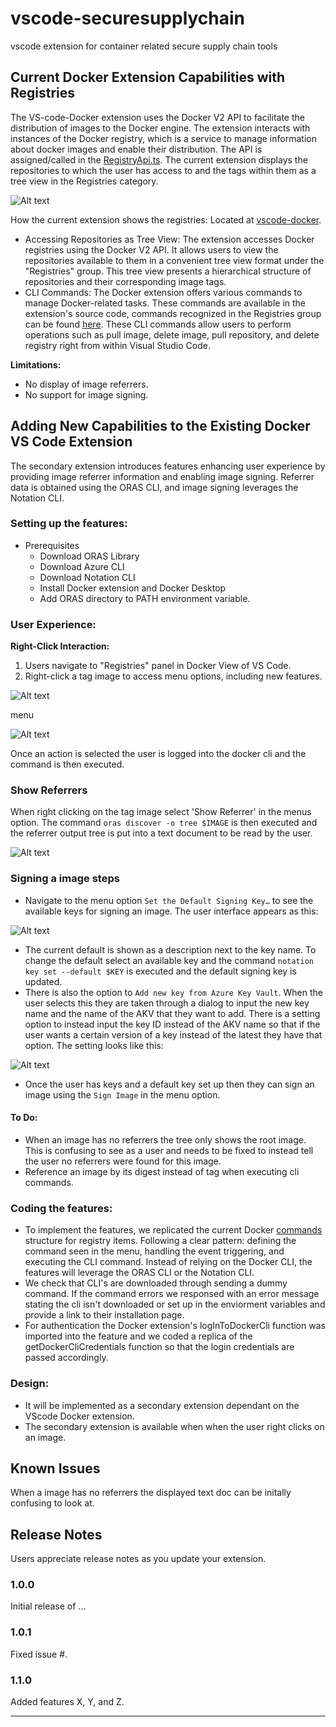 # vscode-securesupplychain
vscode extension for container related secure supply chain tools

## Current Docker Extension Capabilities with Registries
The VS-code-Docker extension uses the Docker V2 API to facilitate the distribution of images to the Docker engine. The extension interacts with instances of the Docker registry, which is a service to manage information about docker images and enable their distribution. The API is assigned/called in the [RegistryApi.ts](https://github.com/microsoft/vscode-docker/tree/main/src/tree/registries/all). The current extension displays the repositories to which the user has access to and the tags within them as a tree view in the Registries category.

![Alt text](<resources/readme/currentDocker.png>)

How the current extension shows the registries:
Located at [vscode-docker](https://github.com/microsoft/vscode-docker/tree/main/src/tree/registries).
-	Accessing Repositories as Tree View: The extension accesses Docker registries using the Docker V2 API. It allows users to view the repositories available to them in a convenient tree view format under the "Registries" group. This tree view presents a hierarchical structure of repositories and their corresponding image tags.
-   CLI Commands: The Docker extension offers various commands to manage Docker-related tasks. These commands are available in the extension's source code, commands recognized in the Registries group can be found [here](https://github.com/microsoft/vscode-docker/tree/main/src/commands/registries). These CLI commands allow users to perform operations such as pull image, delete image, pull repository, and delete registry right from within Visual Studio Code.

**Limitations:**
- No display of image referrers.
- No support for image signing.


## Adding New Capabilities to the Existing Docker VS Code Extension
The secondary extension introduces features enhancing user experience by providing image referrer information and enabling image signing. Referrer data is obtained using the ORAS CLI, and image signing leverages the Notation CLI.

### Setting up the features:
- Prerequisites
    - Download ORAS Library
    - Download Azure CLI
    - Download Notation CLI
    - Install Docker extension and Docker Desktop
    - Add ORAS directory to PATH environment variable.

### User Experience:
**Right-Click Interaction:**
1. Users navigate to "Registries" panel in Docker View of VS Code.
2. Right-click a tag image to access menu options, including new features.

![Alt text](<resources/readme/commandGuide.png>)

menu

![Alt text](<./resources/readme/newDockerMenu.png>)

Once an action is selected the user is logged into the docker cli and the command is then executed.

### Show Referrers

When right clicking on the tag image select 'Show Referrer' in the menus option. The command `oras discover -o tree $IMAGE` is then executed and the referrer output tree is put into a text document to be read by the user.

![Alt text](<./resources/readme/textDoc.png>)

### Signing a image steps
- Navigate to the menu option `Set the Default Signing Key…` to see the available keys for signing an image. The user interface appears as this:

![Alt text](<./resources/readme/setKeyDefault.png>)
- The current default is shown as a description next to the key name. To change the default select an available key and the command `notation key set --default $KEY` is executed and the default signing key is updated.
- There is also the option to `Add new key from Azure Key Vault`. When the user selects this they are taken through a dialog to input the new key name and the name of the AKV that they want to add. There is a setting option to instead input the key ID instead of the AKV name so that if the user wants a certain version of a key instead of the latest they have that option. The setting looks like this: 

![Alt text](<./resources/readme/keyVersionSetting.png>)

- Once the user has keys and a default key set up then they can sign an image using the `Sign Image` in the menu option.
#### To Do:
 - When an image has no referrers the tree only shows the root image. This is confusing to see as a user and needs to be fixed to instead tell the user no referrers were found for this image.
 - Reference an image by its digest instead of tag when executing cli commands.


### Coding the features:
-   To implement the features, we replicated the current Docker [commands](https://github.com/microsoft/vscode-docker/tree/main/src/commands) structure for registry items. Following a clear pattern: defining the command seen in the menu, handling the event triggering, and executing the CLI command. Instead of relying on the Docker CLI, the features will leverage the ORAS CLI or the Notation CLI.
- We check that CLI's are downloaded through sending a dummy command. If the command errors we responsed with an error message stating the cli isn't downloaded or set up in the enviorment variables and provide a link to their installation page.
- For authentication the Docker extension's logInToDockerCli function was imported into the feature and we coded a replica of the getDockerCliCredentials function so that the login credentials are passed accordingly.

### Design:
- It will be implemented as a secondary extension dependant on the VScode Docker extension. 
- The secondary extension is available when when the user right clicks on an image.

## Known Issues

When a image has no referrers the displayed text doc can be initally confusing to look at.

## Release Notes

Users appreciate release notes as you update your extension.

### 1.0.0

Initial release of ...

### 1.0.1

Fixed issue #.

### 1.1.0

Added features X, Y, and Z.

---

